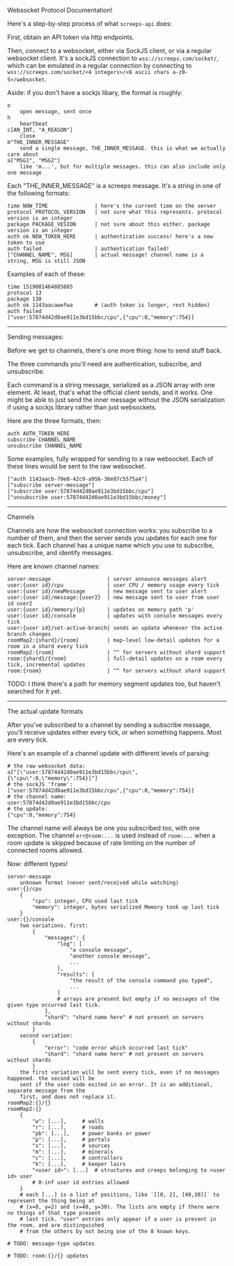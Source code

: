 Websocket Protocol Documentation!

Here's a step-by-step process of what `screeps-api` does:

First, obtain an API token via http endpoints.

Then, connect to a websocket, either via  SockJS client, or via a regular websocket client. It's a sockJS connection to  `wss://screeps.com/socket/`, which can be emulated in a regular connection by connecting to `wss://screeps.com/socket/<4 integers>/<8 ascii chars a-z0-5>/websocket`.

Aside: if you don't have a sockjs libary, the format is roughly:
```
o
    open message, sent once
h
    heartbeat
c[AN_INT, "A_REASON"]
    close
m"THE_INNER_MESSAGE"
    send a single message, THE_INNER_MESSAGE. this is what we actually care about
a["MSG1", "MSG2"]
    like 'm...', but for multiple messages. this can also include only one message
```


Each "THE_INNER_MESSAGE" is a screeps message. It's a string in one of the following formats:

```text
time NOW_TIME               | here's the current time on the server
protocol PROTOCOL_VERSION   | not sure what this represents. protocol version is an integer
package PACKAGE_VESION      | not sure about this either. package version is an integer
auth ok NEW_TOKEN_HERE      | authentication success! here's a new token to use
auth failed                 | authentication failed!
["CHANNEL_NAME", MSG]       | actual message! channel name is a string, MSG is still JSON
```

Examples of each of these:

```text
time 1519081464885885
protocol 13
package 130
auth ok 1143aacawefwa       # (auth token is longer, rest hidden)
auth failed
["user:57874d42d0ae911e3bd15bbc/cpu",{"cpu":0,"memory":754}]
```

---

Sending messages:

Before we get to channels, there's one more thing: how to send stuff back.

The three commands you'll need are authentication, subscribe, and unsubscribe.

Each command is a string message, serialized as a JSON array with one element. At least, that's what the official client sends, and it works. One might be able to just send the inner message without the JSON serialization if using a sockjs library rather than just websockets.

Here are the three formats, then:

```text
auth AUTH_TOKEN_HERE
subscribe CHANNEL_NAME
unsubscribe CHANNEL_NAME
```

Some examples, fully wrapped for sending to a raw websocket. Each of these lines would be sent to the raw websocket.

```text
["auth 1143aacb-70e8-42c9-a956-30e07c5575a4"]
["subscribe server-message"]
["subscribe user:57874d42d0ae911e3bd15bbc/cpu"]
["unsubscribe user:57874d42d0ae911e3bd15bbc/money"]
```

---

Channels

Channels are how the websocket connection works: you subscribe to a number of them, and then the server sends you updates for each one for each tick. Each channel has a unique name which you use to subscribe, unsubscribe, and identify messages.

Here are known channel names:

```text
server-message                  | server announce messages alert
user:{user id}/cpu              | user CPU / memory usage every tick
user:{user id}/newMessage       | new message sent to user alert
user:{user id|/message:{user2}  | new message sent to user from user id user2
user:{user id}/memory/{p}       | updates on memory path 'p'
user:{user id}/console          | updates with console messages every tick
user:{user id}/set-active-branch| sends an update whenever the active branch changes
roomMap2:{shard}/{room}         | map-level low-detail updates for a room in a shard every tick
roomMap2:{room}                 | ^^ for servers without shard support
room:{shard}/{room}             | full-detail updates on a room every tick, incremental updates
room:{room}                     | ^^ for servers without shard support
```

TODO: I *think* there's a path for memory segment updates too, but haven't searched for it yet.

---

The actual update formats

After you've subscribed to a channel by sending a subscribe message, you'll receive updates either every tick, or when something happens. Most are every tick.

Here's an example of a channel update with different levels of parsing:

```text
# the raw websocket data:
a["[\"user:57874d42d0ae911e3bd15bbc/cpu\",{\"cpu\":0,\"memory\":754}]"]
# the sockJS 'frame':
["user:57874d42d0ae911e3bd15bbc/cpu",{"cpu":0,"memory":754}]
# the channel name:
user:57874d42d0ae911e3bd15bbc/cpu
# the update:
{"cpu":0,"memory":754}
```

The channel name will always be one you subscribed too, with one exception. The channel `err@room:...` is used instead of `room:...` when a room update is skipped because of rate limiting on the number of connected rooms allowed.

Now: different types!

```
server-message
    unknown format (never sent/received while watching)
user:{}/cpu
    {
        "cpu": integer, CPU used last tick
        "memory": integer, bytes serialized Memory took up last tick
    }
user:{}/console
    two variations. first:
        {
            "messages": {
                "log": [
                    "a console message",
                    "another console message",
                    ...
                ],
                "results": [
                    "the result of the console command you typed",
                    ...
                ]
                # arrays are present but empty if no messages of the given type occurred last tick.
            },
            "shard": "shard name here" # not present on servers without shards
        }
    second variation:
        {
            "error": "code error which occurred last tick"
            "shard": "shard name here" # not present on servers without shards
        }
    the first variation will be sent every tick, even if no messages happened. the second will be
    sent if the user code exited in an error. It is an additional, separate message from the
    first, and does not replace it.
roomMap2:{}/{}
roomMap2:{}
    {
        "w": [...],     # walls
        "r": [...],     # roads
        "pb": [...],    # power banks or power
        "p": [...],     # portals
        "s": [...],     # sources
        "m": [...],     # minerals
        "c": [...],     # controllers
        "k": [...],     # keeper lairs
        "<user id>": [...]  # structures and creeps belonging to <user id> user
        # 0-inf user id entries allowed
    }
    # each [...] is a list of positions, like `[[0, 2], [40,30]]` to represent the thing being at
    # (x=0, y=2) and (x=40, y=30). The lists are empty if there were no things of that type present
    # last tick. "user" entries only appear if a user is present in the room, and are distinguished
    # from the others by not being one of the 8 known keys.

# TODO: message-type updates

# TODO: room:{}/{} updates

```
